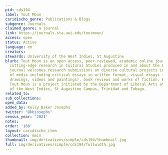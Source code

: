 ```yaml
---
pid: cds194
label: Tout Moun
caridischo_genre: Publications & Blogs
subgenre: Journals
claimed_genre: a journal
link: https://journals.sta.uwi.edu/toutmoun/
access: open
status: Active
language: en
creators:
stewards: University of the West Indies, St Augustine
blurb: Tout Moun is an open access, peer-reviewed, academic online journal for the
  cutting-edge research in Cultural Studies produced in and about the Caribbean. The
  journal welcomes research submissions on diverse cultural projects in a broad range
  of media including critical essays in written format, visual essays (including photographs,
  drawings, videos and paintings), book reviews and works of fiction. Published annually
  Tout Moun is a project initiated by the Department of Liberal Arts at the University
  of the West Indies, St Augustine Campus, Trinidad and Tobago.
related_to:
sub_collections:
open_data:
added_by: Kelly Baker Josephs
twitter: "@kbjosephs"
census_year: '2021'
notes:
order: '168'
layout: caridischo_item
collection: main
thumbnail: img/derivatives/simple/cds194/thumbnail.jpg
full: img/derivatives/simple/cds194/fullwidth.jpg
---
```

